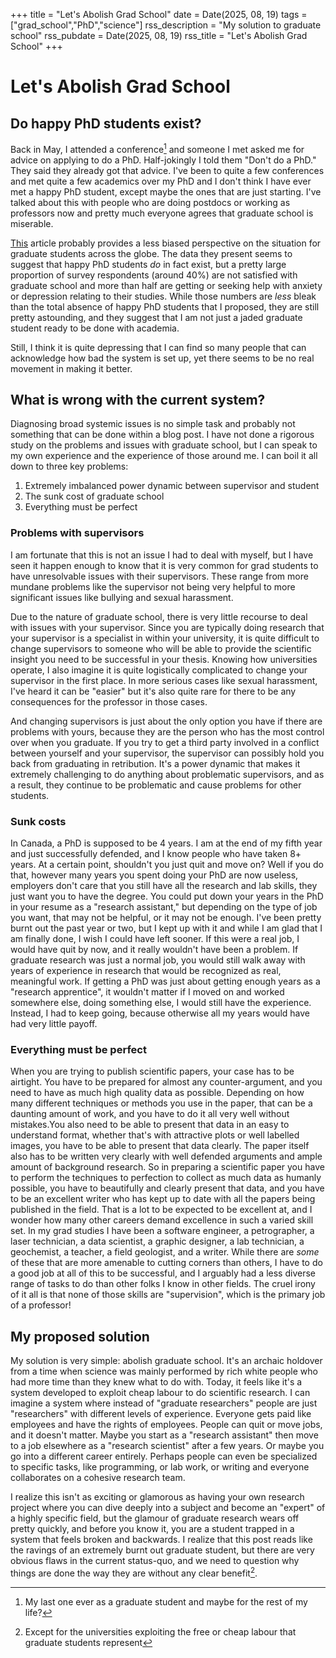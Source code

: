 +++
title = "Let's Abolish Grad School"
date = Date(2025, 08, 19)
tags = ["grad_school","PhD","science"]
rss_description = "My solution to graduate school"
rss_pubdate = Date(2025, 08, 19)
rss_title = "Let's Abolish Grad School"
+++

# Let's Abolish Grad School
## Do happy PhD students exist?
Back in May, I attended a conference[^1] and someone I met asked me for advice on applying to do a PhD. Half-jokingly I told them "Don't do a PhD." They said they already got that advice. I've been to quite a few conferences and met quite a few academics over my PhD and I don't think I have ever met a happy PhD student, except maybe the ones that are just starting. I've talked about this with people who are doing postdocs or working as professors now and pretty much everyone agrees that graduate school is miserable. 

[This](https://www.nature.com/articles/d41586-022-03394-0) article probably provides a less biased perspective on the situation for graduate students across the globe. The data they present seems to suggest that happy PhD students *do* in fact exist, but a pretty large proportion of survey respondents (around 40%) are not satisfied with graduate school and more than half are getting or seeking help with anxiety or depression relating to their studies. While those numbers are *less* bleak than the total absence of happy PhD students that I proposed, they are still pretty astounding, and they suggest that I am not just a jaded graduate student ready to be done with academia.

Still, I think it is quite depressing that I can find so many people that can acknowledge how bad the system is set up, yet there seems to be no real movement in making it better.

## What is wrong with the current system?
Diagnosing broad systemic issues is no simple task and probably not something that can be done within a blog post. I have not done a rigorous study on the problems and issues with graduate school, but I can speak to my own experience and the experience of those around me. I can boil it all down to three key problems:

1. Extremely imbalanced power dynamic between supervisor and student
2. The sunk cost of graduate school
3. Everything must be perfect

### Problems with supervisors
I am fortunate that this is not an issue I had to deal with myself, but I have seen it happen enough to know that it is very common for grad students to have unresolvable issues with their supervisors. These range from more mundane problems like the supervisor not being very helpful to more significant issues like bullying and sexual harassment.

Due to the nature of graduate school, there is very little recourse to deal with issues with your supervisor. Since you are typically doing research that your supervisor is a specialist in within your university, it is quite difficult to change supervisors to someone who will be able to provide the scientific insight you need to be successful in your thesis. Knowing how universities operate, I also imagine it is quite logistically complicated to change your supervisor in the first place. In more serious cases like sexual harassment, I've heard it can be "easier" but it's also quite rare for there to be any consequences for the professor in those cases.

And changing supervisors is just about the only option you have if there are problems with yours, because they are the person who has the most control over when you graduate. If you try to get a third party involved in a conflict between yourself and your supervisor, the supervisor can possibly hold you back from graduating in retribution. It's a power dynamic that makes it extremely challenging to do anything about problematic supervisors, and as a result, they continue to be problematic and cause problems for other students.

### Sunk costs
In Canada, a PhD is supposed to be 4 years. I am at the end of my fifth year and just successfully defended, and I know people who have taken 8+ years. At a certain point, shouldn't you just quit and move on? Well if you do that, however many years you spent doing your PhD are now useless, employers don't care that you still have all the research and lab skills, they just want you to have the degree. You could put down your years in the PhD in your resume as a "research assistant," but depending on the type of job you want, that may not be helpful, or it may not be enough.  I've been pretty burnt out the past year or two, but I kept up with it and while I am glad that I am finally done, I wish I could have left sooner. If this were a real job, I would have quit by now, and it really wouldn't have been a problem. If graduate research was just a normal job, you would still walk away with years of experience in research that would be recognized as real, meaningful work. If getting a PhD was just about getting enough years as a "research apprentice", it wouldn't matter if I moved on and worked somewhere else, doing something else, I would still have the experience. Instead, I had to keep going, because otherwise all my years would have had very little payoff.

### Everything must be perfect
When you are trying to publish scientific papers, your case has to be airtight. You have to be prepared for almost any counter-argument, and you need to have as much high quality data as possible. Depending on how many different techniques or methods you use in the paper, that can be a daunting amount of work, and you have to do it all very well without mistakes.You also need to be able to present that data in an easy to understand format, whether that's with attractive plots or well labelled images, you have to be able to present that data clearly. The paper itself also has to be written very clearly with well defended arguments and ample amount of background research. So in preparing a scientific paper you have to perform the techniques to perfection to collect as much data as humanly possible, you have to beautifully and clearly present that data, and you have to be an excellent writer who has kept up to date with all the papers being published in the field. That is a lot to be expected to be excellent at, and I wonder how many other careers demand excellence in such a varied skill set. In my grad studies I have been a software engineer, a petrographer, a laser technician, a data scientist, a graphic designer, a lab technician, a geochemist, a teacher, a field geologist, and a writer. While there are *some* of these that are more amenable to cutting corners than others, I have to do a good job at all of this to be successful, and I arguably had a less diverse range of tasks to do than other folks I know in other fields. The cruel irony of it all is that none of those skills are "supervision", which is the primary job of a professor!

## My proposed solution
My solution is very simple: abolish graduate school. It's an archaic holdover from a time when science was mainly performed by rich white people who had more time than they knew what to do with. Today, it feels like it's a system developed to exploit cheap labour to do scientific research. I can imagine a system where instead of "graduate researchers" people are just "researchers" with different levels of experience. Everyone gets paid like employees and have the rights of employees. People can quit or move jobs, and it doesn't matter. Maybe you start as a "research assistant" then move to a job elsewhere as a "research scientist" after a few years. Or maybe you go into a different career entirely. Perhaps people can even be specialized to specific tasks, like programming, or lab work, or writing and everyone collaborates on a cohesive research team.

I realize this isn't as exciting or glamorous as having your own research project where you can dive deeply into a subject and become an "expert" of a highly specific field, but the glamour of graduate research wears off pretty quickly, and before you know it, you are a student trapped in a system that feels broken and backwards. I realize that this post reads like the ravings of an extremely burnt out graduate student, but there are very obvious flaws in the current status-quo, and we need to question why things are done the way they are without any clear benefit[^2].

[^1]: My last one ever as a graduate student and maybe for the rest of my life?
[^2]: Except for the universities exploiting the free or cheap labour that graduate students represent